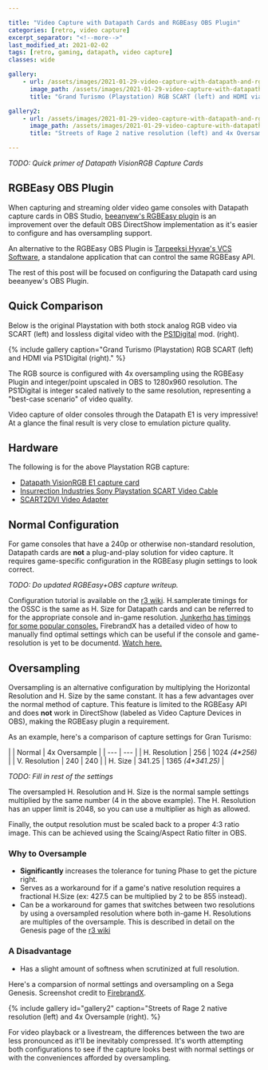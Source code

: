 ```yaml
---

title: "Video Capture with Datapath Cards and RGBEasy OBS Plugin"
categories: [retro, video capture]
excerpt_separator: "<!--more-->"
last_modified_at: 2021-02-02
tags: [retro, gaming, datapath, video capture]
classes: wide

gallery:
    - url: /assets/images/2021-01-29-video-capture-with-datapath-and-rgbeasy-obs-plugin/ps1_gt.png
      image_path: /assets/images/2021-01-29-video-capture-with-datapath-and-rgbeasy-obs-plugin/ps1_gt.png
      title: "Grand Turismo (Playstation) RGB SCART (left) and HDMI via PS1Digital (right)."

gallery2:
    - url: /assets/images/2021-01-29-video-capture-with-datapath-and-rgbeasy-obs-plugin/FBX-OSSC-4x320-Genesis.png
      image_path: /assets/images/2021-01-29-video-capture-with-datapath-and-rgbeasy-obs-plugin/FBX-OSSC-4x320-Genesis.png
      title: "Streets of Rage 2 native resolution (left) and 4x Oversample (right)"

---
```


*TODO: Quick primer of Datapath VisionRGB Capture Cards*

## RGBEasy OBS Plugin

When capturing and streaming older video game consoles with Datapath capture cards in OBS Studio, [beeanyew's RGBEasy plugin](https://github.com/beeanyew/datapath-RGBeasy) is an improvement over the default OBS DirectShow implementation as it's easier to configure and has oversampling support.

An alternative to the RGBEasy OBS Plugin is [Tarpeeksi Hyvae's VCS Software](https://github.com/leikareipa/vcs), a standalone application that can control the same RGBEasy API.

The rest of this post will be focused on configuring the Datapath card using beeanyew's OBS Plugin.

## Quick Comparison

Below is the original Playstation with both stock analog RGB video via SCART (left) and lossless digital video with the [PS1Digital](https://www.black-dog.tech/ps1digital.html) mod. (right).

{% include gallery caption="Grand Turismo (Playstation) RGB SCART (left) and HDMI via PS1Digital (right)." %}

The RGB source is configured with 4x oversampling using the RGBEasy Plugin and integer/point upscaled in OBS to 1280x960 resolution. The PS1Digital is integer scaled natively to the same resolution, representing a "best-case scenario" of video quality.

Video capture of older consoles through the Datapath E1 is very impressive! At a glance the final result is very close to emulation picture quality.

## Hardware

The following is for the above Playstation RGB capture:

- [Datapath VisionRGB E1 capture card](https://ebay.to/39EwivC)
- [Insurrection Industries Sony Playstation SCART Video Cable](https://insurrectionindustries.com/product/sega-genesis-model-1-rgb-scart-cable/)
- [SCART2DVI Video Adapter](https://gamesconnection.co.uk/products/scart2dvi?variant=21855284101209)

## Normal Configuration

For game consoles that have a 240p or otherwise non-standard resolution, Datapath cards are **not** a plug-and-play solution for video capture. It requires game-specific configuration in the RGBEasy plugin settings to look correct.

*TODO: Do updated RGBEasy+OBS capture writeup.*

Configuration tutorial is available on the [r3 wiki](https://r3.fyi/Datapath/Capture240p).
H.samplerate timings for the OSSC is the same as H. Size for Datapath cards and can be referred to for the appropriate console and in-game resolution. [Junkerhq has timings for some popular consoles.](http://junkerhq.net/xrgb/index.php?title=Optimal_timings)
FirebrandX has a detailed video of how to manually find optimal settings which can be useful if the console and game-resolution is yet to be documentd. [Watch here.](https://www.youtube.com/watch?v=EBStHr4XCTg)

## Oversampling

Oversampling is an alternative configuration by multiplying the Horizontal Resolution and H. Size by the same constant. It has a few advantages over the normal method of capture. This feature is limited to the RGBEasy API and does **not** work in DirectShow (labeled as Video Capture Devices in OBS), making the RGBEasy plugin a requirement.

As an example, here's a comparison of capture settings for Gran Turismo:

|  | Normal | 4x Oversample |
| --- | --- |
| H. Resolution | 256 | 1024 *(4\*256)* |
| V. Resolution | 240 | 240 |
| H. Size | 341.25 | 1365 *(4\*341.25)* |

*TODO: Fill in rest of the settings*

The oversampled H. Resolution and H. Size is the normal sample settings multiplied by the same number (4 in the above example). The H. Resolution has an upper limit is 2048, so you can use a multiplier as high as allowed.

Finally, the output resolution must be scaled back to a proper 4:3 ratio image. This can be achieved using the Scaing/Aspect Ratio filter in OBS.

### Why to Oversample

- **Significantly** increases the tolerance for tuning Phase to get the picture right.
- Serves as a workaround for if a game's native resolution requires a fractional H.Size (ex: 427.5 can be multiplied by 2 to be 855 instead).
- Can be a workaround for games that switches between two resolutions by using a oversampled resolution where both in-game H. Resolutions are multiples of the oversample. This is described in detail on the Genesis page of the [r3 wiki](http://r3.fyi/VGC/GEN)


### A Disadvantage
- Has a slight amount of softness when scrutinized at full resolution.

Here's a comparsion of normal settings and oversampling on a Sega Genesis. Screenshot credit to [FirebrandX](https://twitter.com/FBXGargoyle).

{% include gallery id="gallery2" caption="Streets of Rage 2 native resolution (left) and 4x Oversample (right). %}

For video playback or a livestream, the differences between the two are less pronounced as it'll be inevitably compressed. It's worth attempting both configurations to see if the capture looks best with normal settings or with the conveniences afforded by oversampling.

